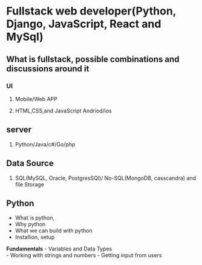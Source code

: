# Fullstack web developer(Python, Django, JavaScript, React and MySql)


## What is fullstack, possible combinations and discussions around it
  
### UI                       
  1. Mobile/Web APP               


  2. HTML,CSS,and JavaScript 
  Andriod/ios

## server                    
  1. Python/Java/c#/Go/php 
## Data Source 
  1. SQL(MySQL, Oracle, PostgresSQl)/ No-SQL(MongoDB, casscandra) and file Storage 


  

## Python
  
  - What is python,
  - Why python 
  - What we can build with python
  - Installion, setup 

  **Fundamentals**
    - Variables and Data Types  
    - Working with strings and numbers 
    - Getting input from users 

